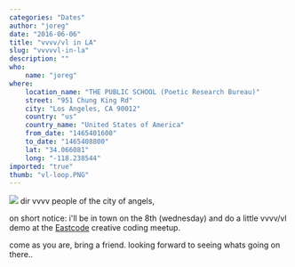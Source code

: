 ```yaml
---
categories: "Dates"
author: "joreg"
date: "2016-06-06"
title: "vvvv/vl in LA"
slug: "vvvvvl-in-la"
description: ""
who: 
    name: "joreg"
where: 
    location_name: "THE PUBLIC SCHOOL (Poetic Research Bureau)"
    street: "951 Chung King Rd"
    city: "Los Angeles, CA 90012"
    country: "us"
    country_name: "United States of America"
    from_date: "1465401600"
    to_date: "1465408800"
    lat: "34.066081"
    long: "-118.238544"
imported: "true"
thumb: "vl-loop.PNG"
---
```



![](vl-loop.PNG)
dir vvvv people of the city of angels,

on short notice: i'll be in town on the 8th (wednesday) and do a little vvvv/vl demo at the [Eastcode](http://eastcode.iamn.net) creative coding meetup. 

come as you are, bring a friend. 
looking forward to seeing whats going on there..

